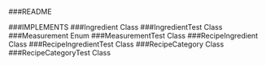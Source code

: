 ###README

###IMPLEMENTS
###Ingredient Class
###IngredientTest Class
###Measurement Enum
###MeasurementTest Class
###RecipeIngredient Class
###RecipeIngredientTest Class
###RecipeCategory Class
###RecipeCategoryTest Class